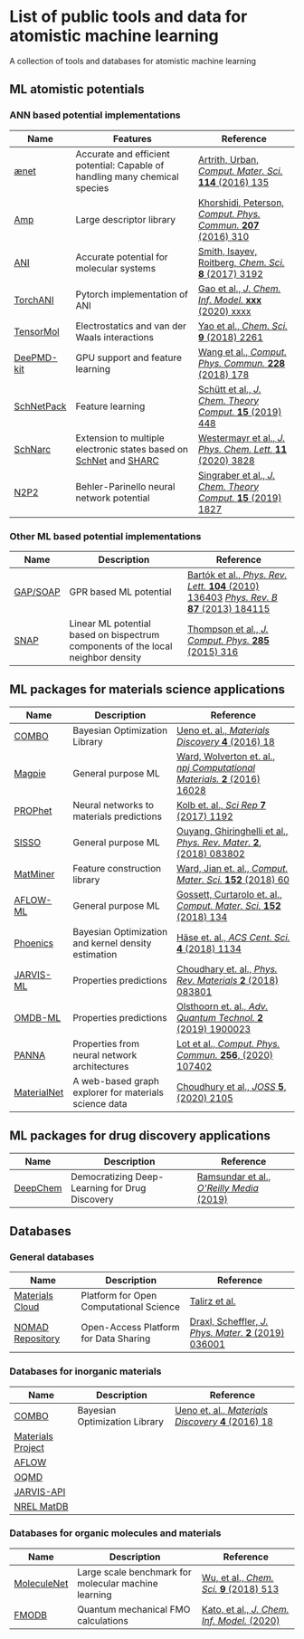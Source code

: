 # List of public tools and data for atomistic machine learning

A collection of tools and databases for atomistic machine learning

## ML atomistic potentials

### ANN based potential implementations

| Name                                                                   | Features                                                                    | Reference                                                                                                    |
| ---------------------------------------------------------------------- | --------------------------------------------------------------------------- | ------------------------------------------------------------------------------------------------------------ |
| [ænet](http://ann.atomistic.net)                                       | Accurate and efficient potential: Capable of handling many chemical species | [Artrith, Urban, *Comput. Mater. Sci.* **114** (2016) 135](https://doi.org/10.1016/j.commatsci.2015.11.047)  |
| [Amp](https://bitbucket.org/andrewpeterson/amp)                        | Large descriptor library                                                    | [Khorshidi, Peterson, *Comput. Phys. Commun.* **207** (2016) 310](https://doi.org/10.1016/j.cpc.2016.05.010) |
| [ANI](https://github.com/isayev/ASE_ANI)                               | Accurate potential for molecular systems                                    | [Smith, Isayev, Roitberg, *Chem. Sci.* **8** (2017) 3192](https://doi.org/10.1039/C6SC05720A)                |
| [TorchANI](https://github.com/aiqm/torchani)                               | Pytorch implementation of ANI                                    | [Gao et al., *J. Chem. Inf. Model.* **xxx** (2020) xxxx](https://doi.org/10.1021/acs.jcim.0c00451)                |
| [TensorMol](https://github.com/jparkhill/TensorMol)                    | Electrostatics and van der Waals interactions                               | [Yao et al., *Chem. Sci.* **9** (2018) 2261](https://doi.org/10.1039/C7SC04934J)                             |
| [DeePMD-kit](https://github.com/deepmodeling/deepmd-kit)               | GPU support and feature learning                                            | [Wang et al., *Comput. Phys. Commun.* **228** (2018) 178](https://doi.org/10.1016/j.cpc.2018.03.016)         |
| [SchNetPack](https://github.com/atomistic-machine-learning/schnetpack) | Feature learning                                                            | [Schütt et al., *J. Chem. Theory Comput.* **15** (2019) 448](https://doi.org/10.1021/acs.jctc.8b00908)       |
| [SchNarc](https://github.com/schnarc/SchNarc) | Extension to multiple electronic states based on [SchNet](https://github.com/atomistic-machine-learning/schnetpack) and [SHARC](https://sharc-md.org/)                                                            | [Westermayr et al., *J. Phys. Chem. Lett.* **11** (2020) 3828](https://doi.org/10.1021/acs.jpclett.0c00527)       |
| [N2P2](https://compphysvienna.github.io/n2p2)                          | Behler-Parinello neural network potential                                   | [Singraber et al., *J. Chem. Theory Comput.* **15** (2019) 1827](https://doi.org/10.1021/acs.jctc.8b00770)   |

### Other ML based potential implementations

| Name                                          | Description            | Reference                                                                                                                                                                                   |
| --------------------------------------------- | ---------------------- | ------------------------------------------------------------------------------------------------------------------------------------------------------------------------------------------- |
| [GAP/SOAP](http://libatoms.org/Home/Software) | GPR based ML potential | [Bartók et al., *Phys. Rev. Lett.* **104** (2010) 136403](https://doi.org/10.1103/PhysRevLett.104.136403) [*Phys. Rev. B* **87** (2013) 184115](https://doi.org/10.1103/PhysRevB.87.184115) |
| [SNAP](https://github.com/FitSNAP) | Linear ML potential based on bispectrum components of the local neighbor density | [Thompson et al., *J. Comput. Phys.* **285** (2015) 316](https://doi.org/10.1016/j.jcp.2014.12.018) |

## ML packages for materials science applications

| Name                                                       | Description                                         | Reference                                                                                                                                         |
| ---------------------------------------------------------- | --------------------------------------------------- | ------------------------------------------------------------------------------------------------------------------------------------------------- |
| [COMBO](https://github.com/tsudalab/combo)                 | Bayesian Optimization Library                       | [Ueno et. al., *Materials Discovery* **4** (2016) 18](https://doi.org/10.1016/j.md.2016.04.001)                                                   |
| [Magpie](https://bitbucket.org/wolverton/magpie)           | General purpose ML                                  | [Ward, Wolverton et. al., *npj Computational Materials.* **2** (2016) 16028](https://doi.org/10.1038/npjcompumats.2016.28)                         |
| [PROPhet](https://biklooost.github.io/PROPhet)             | Neural networks to materials predictions            | [Kolb et. al., *Sci Rep* **7** (2017) 1192](https://www.nature.com/articles/s41598-017-01251-z)                                                   |
| [SISSO](https://github.com/rouyang2017/SISSO)              | General purpose ML                                  | [Ouyang, Ghiringhelli et al., *Phys. Rev. Mater.* **2**, (2018) 083802](https://doi.org/10.1103/PhysRevMaterials.2.083802)                         |
| [MatMiner](https://hackingmaterials.github.io/matminer)    | Feature construction library                        | [Ward, Jian et. al., *Comput. Mater. Sci.* **152**  (2018) 60](https://doi.org/10.1016/j.commatsci.2018.05.018)                                    |
| [AFLOW-ML](http://aflowlib.org/aflow-ml)                   | General purpose ML                                  | [Gossett, Curtarolo et. al., *Comput. Mater. Sci.* **152** (2018) 134](https://doi.org/10.1016/j.commatsci.2018.03.075)                           |
| [Phoenics](https://github.com/aspuru-guzik-group/phoenics) | Bayesian Optimization and kernel density estimation | [Häse et. al., *ACS Cent. Sci.* **4** (2018) 1134](https://pubs.acs.org/doi/abs/10.1021/acscentsci.8b00307)                                        |
| [JARVIS-ML](https://ctcms.nist.gov/jarvisml)               | Properties predictions                              | [Choudhary et. al., *Phys. Rev. Materials* **2** (2018) 083801](https://doi.org/10.1103/PhysRevMaterials.2.083801)                                |
| [OMDB-ML](https://omdb.mathub.io/ml)                       | Properties predictions                              | [Olsthoorn et. al., *Adv. Quantum Technol.* **2** (2019) 1900023](https://doi.org/10.1002/qute.201900023)                                          |
| [PANNA](https://gitlab.com/PANNAdevs/panna)                | Properties from neural network architectures        | [Lot et al., *Comput. Phys. Commun.* **256**, (2020) 107402](https://doi.org/10.1016/j.cpc.2020.107402)                                            |
| [MaterialNet](https://github.com/ToyotaResearchInstitute/materialnet) | A web-based graph explorer for materials science data    | [Choudhury et al., *JOSS* **5**, (2020) 2105](https://doi.org/10.21105/joss.02105)                                                 |

## ML packages for drug discovery applications

| Name | Description                                         | Reference |
| ---------------------------------------------------------- | --------------------------------------------------- | --------- |
| [DeepChem](https://deepchem.io)                             | Democratizing Deep-Learning for Drug Discovery       | [Ramsundar et al., *O'Reilly Media* (2019)](https://www.oreilly.com/library/view/deep-learning-for/9781492039822)                             |

## Databases

### General databases

| Name                                                       | Description                                         | Reference                                                                                                                                         |
| ---------------------------------------------------------- | --------------------------------------------------- | ------------------------------------------------------------------------------------------------------------------------------------------------- |
| [Materials Cloud](http://www.materialscloud.org)          | Platform for Open Computational Science  | [Talirz et al.](https://arxiv.org/abs/2003.12510)  |
| [NOMAD Repository](https://nomad-repository.eu)           | Open-Access Platform for Data Sharing  | [Draxl, Scheffler, *J. Phys. Mater.* **2** (2019) 036001](https://doi.org/10.1088/2515-7639/ab13bb)  |

### Databases for inorganic materials

| Name                                                       | Description                                         | Reference                                                                                                                                         |
| ---------------------------------------------------------- | --------------------------------------------------- | ------------------------------------------------------------------------------------------------------------------------------------------------- |
| [COMBO](https://github.com/tsudalab/combo)                 | Bayesian Optimization Library                       | [Ueno et. al., *Materials Discovery* **4** (2016) 18](https://doi.org/10.1016/j.md.2016.04.001)                                                   |
| [Materials Project](https://materialsproject.org)         |                                                     |       |
| [AFLOW](http://www.aflowlib.org)                          |   |   |
| [OQMD](http://oqmd.org)                                   |   |   |
| [JARVIS-API](https://jarvis.nist.gov)                     |   |   |
| [NREL MatDB](https://materials.nrel.gov)                  |   |   |

### Databases for organic molecules and materials

| Name                                                       | Description                                         | Reference                                                                                                                                         |
| ---------------------------------------------------------- | --------------------------------------------------- | ------------------------------------------------------------------------------------------------------------------------------------------------- |
| [MoleculeNet](http://moleculenet.ai)                       | Large scale benchmark for molecular machine learning | [Wu,  et al., *Chem. Sci.*  **9**  (2018) 513](https://doi.org/10.1039/C7SC02664A)                                                                |
| [FMODB](https://drugdesign.riken.jp/FMODB/)                | Quantum mechanical FMO calculations                  | [Kato, et al., *J. Chem. Inf. Model.* (2020)](https://doi/10.1021/acs.jcim.0c00273)                                                               |
